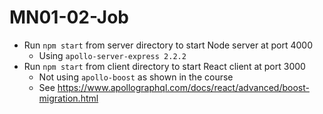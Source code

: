 # MN01-02-Job

* Run `npm start` from server directory to start Node server at port 4000
  * Using `apollo-server-express 2.2.2`
* Run `npm start` from client directory to start React client at port 3000
  * Not using `apollo-boost` as shown in the course
  * See https://www.apollographql.com/docs/react/advanced/boost-migration.html
